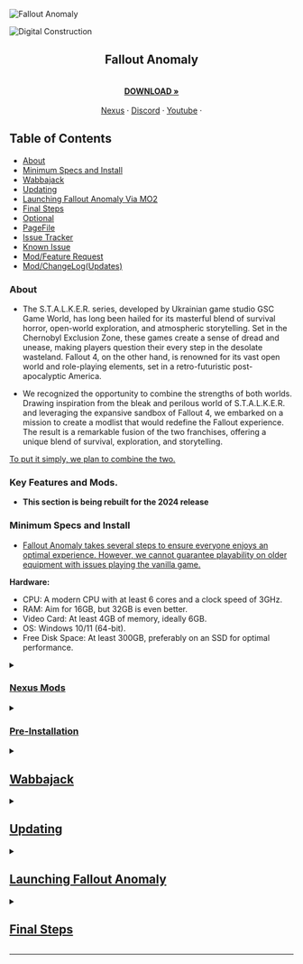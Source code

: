<a name="falloutanomalymaster"></a>

![Fallout Anomaly](https://github.com/NomadsReach/Test32/assets/144523850/c415a315-09ae-4fd7-985e-59e007b32493)

![Digital Construction](https://www.fg-a.com/under-construction/digital-construction.gif)

<h2 style="text-align:center;">Fallout Anomaly</h2>

<p align="center">
  <br />
  <a href="https://github.com/NomadsReach/Fallout-Anomaly"><strong>DOWNLOAD »</strong></a>
  <br />
  <br />
  <a href="https://www.nexusmods.com/fallout4/mods/74075">Nexus</a>
  ·
  <a href="https://discord.gg/MpaKxpkYw3">Discord</a>
  ·
  <a href="https://www.youtube.com/channel/UCowoMPzQU_WfQcNp6bMj1zg">Youtube</a>
  ·
</p>


<!-- Table of Contents -->

  ## Table of Contents
  
  - [About](#about)
  - [Minimum Specs and Install](#minimum-specs-and-install)
  - [Wabbajack](#wabbajack)
  - [Updating](#updating)
  - [Launching Fallout Anomaly Via MO2](#launching-fallout-anomaly)
  - [Final Steps](#final-steps)
    <li><a href="https://github.com/NomadsReach/Fallout-Anomaly/blob/master/Optional.md">Optional</a>
    <li><a href="https://github.com/NomadsReach/Fallout-Anomaly/blob/master/PageFile.md">PageFile</a>
    <li><a href="https://github.com/NomadsReach/Fallout-Anomaly/blob/master/Issue%20Tracker.md">Issue Tracker</a>
    <li><a href="https://github.com/NomadsReach/Fallout-Anomaly/blob/master/Known%20Issue.md">Known Issue</a>
    <li><a href="https://github.com/NomadsReach/Fallout-Anomaly/blob/master/Known%20Issue.md">Mod/Feature Request</a>
    <li><a href="https://github.com/NomadsReach/Fallout-Anomaly/blob/master/CHANGELOG.md">Mod/ChangeLog(Updates)</a>
      
### About

* The S.T.A.L.K.E.R. series, developed by Ukrainian game studio GSC Game World, has long been hailed for its masterful blend of survival horror, open-world exploration, and atmospheric storytelling. Set in the Chernobyl Exclusion Zone, these games create a sense of dread and unease, making players question their every step in the desolate wasteland. Fallout 4, on the other hand, is renowned for its vast open world and role-playing elements, set in a retro-futuristic post-apocalyptic America.

* We recognized the opportunity to combine the strengths of both worlds. Drawing inspiration from the bleak and perilous world of S.T.A.L.K.E.R. and leveraging the expansive sandbox of Fallout 4, we embarked on a mission to create a modlist that would redefine the Fallout experience. The result is a remarkable fusion of the two franchises, offering a unique blend of survival, exploration, and storytelling.

<ins>To put it simply, we plan to combine the two.</ins>

### Key Features and Mods.
  
  * **This section is being rebuilt for the 2024 release**
    

### Minimum Specs and Install</ins></b></h2></summary>

* <ins>Fallout Anomaly takes several steps to ensure everyone enjoys an optimal experience. However, we cannot guarantee playability on older equipment with issues playing the vanilla game.</ins>


**Hardware:**
- CPU: A modern CPU with at least 6 cores and a clock speed of 3GHz.
- RAM: Aim for 16GB, but 32GB is even better.
- Video Card: At least 4GB of memory, ideally 6GB.
- OS: Windows 10/11 (64-bit).
- Free Disk Space: At least 300GB, preferably on an SSD for optimal performance.

<details>
<summary><h3><ins>Nexus Mods</ins></h3></summary>

---

* **While not mandatory, Nexus Premium is strongly advised as it streamlines the mod download and installation process, saving you time. By opting for Nexus Premium, you'll enjoy uncapped download speeds and won't have to manually approve each download. This is a restriction from the Nexus website itself and is not a limitation imposed by Fallout Anomaly.**

---

<a href="https://next.nexusmods.com/premium"><img src="https://i.imgur.com/YoGR9F6.png" alt="Nexus Premium" width="400"></a> 

**Click above to be directed to the Nexus website.**
</details>

<details>
<summary><h3><ins>Pre-Installation</ins></h3></summary>

- [Microsoft Visual C++ x64 and x86](https://learn.microsoft.com/en-US/cpp/windows/latest-supported-vc-redist?view=msvc-170) - **Must be installed!**
- [NET Framework 4.6.2](https://dotnet.microsoft.com/en-us/download/dotnet-framework/thank-you/net462-web-installer) - **Must be installed!**
- [Vanilla Game Folder](https://www.youtube.com/watch?v=zwTJ3jImCiQ&t=1s) - **Please see the video below.**
- [PageFile Setup](https://github.com/NomadsReach/Fallout-Anomaly/blob/master/PageFile.md) - **Please click the blue link for instuctions. This step is very important.**

[![](https://img.youtube.com/vi/zwTJ3jImCiQ/0.jpg)](https://www.youtube.com/watch?v=zwTJ3jImCiQ)

---

<h3><b>Finally make sure to uninstall the HD texture pack. It is highly flawed and we have much better options.</b></h3>

---

1. Open Steam
2. Navigate to your Library
3. Right-click on Fallout  
4. Select Properties
5. Go to the DLC tab
6. Uncheck "Fallout 4 - High Resolution Texture Pack"

<img src="https://github.com/NomadsReach/Test32/assets/144523850/253e48f8-e921-4ead-a813-bc295ca68145" alt="Fallout Image" style="float: right; margin-left: 15px;" width="400">

</details>

</details>

<details>
<summary><h2><ins>Wabbajack</ins></h2></summary>

---

<h3><ins></ins>Wabbajack Installation Guide for Fallout Anomaly</h3></h3>

---

To begin, ensure that Wabbajack is installed on your system. It's crucial to install it in a location separate from your typical profile folder to avoid errors. You can download Wabbajack from the following link: [Wabbajack](https://www.wabbajack.org/). For example, you might choose to install it in C:\Wabbajack.

Once Wabbajack is successfully installed, create a new folder dedicated to Fallout Anomaly. For instance, you can create a folder at C:\Fallout Anomaly.

The next step involves downloading the mod list. You have two options to accomplish this:

1. **Direct Download:** Visit our Nexus page to download the mod list directly.

2. **Wabbajack GUI:** Alternatively, within the Wabbajack GUI, select Fallout 4, navigate to the "Unofficial" section, and then locate Fallout Anomaly. Click on the play button to initiate the download.

3. After completing either of the above steps, locate the Fallout Anomaly folder you created earlier. This folder will serve as the "Modlist installation location.

4. Click the "Go" button within Wabbajack to begin the download and installation process. Wabbajack will now proceed to install Fallout Anomaly according to the specified mod list.
   
---

<h3><ins></ins>Problems with Wabbajack</ins></h3>

---

There are various scenarios where Wabbajack may encounter errors. Here are some common issues and their solutions:

- **Could not download MOD:** If certain mods fail to download, You can manually download them from their source and place the archived folder in the downloads folder of where your Wabbjack is downloading to. 

- **Mod is not a whitelisted download:** This error can occur when the modlist is updated or the mod link no longer works. Check for updates and wait for a new release if necessary. 

- **Wabbajack could not find my game folder:** Wabbajack will not work with a pirated version of the game. Ensure you own the game on Steam and follow the pre-installation steps accordingly.
</details>


<details>
<summary><h2><ins>Updating</ins></h2></summary>

---

The Fallout Anomaly team will notify you in advance of any upcoming updates via Discord and Nexus. **Always remember to backup your saves or start a new game after updating.**

During the update process, Wabbajack will delete all files that are not part of the Modlist from the previous update. **This includes any additional mods you have installed on your own. Your saves will be preserved unless there is a specific reason provided to start a new save, which we will communicate to you. The decision to update is entirely up to you and is not mandatory.**

The changelog for each update can be located [here](https://github.com/NomadsReach/Fallout-Anomaly/blob/master/CHANGELOG.md).

Updating is similar to installing. Simply ensure to select the same path and check the "overwrite existing Modlist" button.

---
</details>

<details>
  <summary><h2><ins>Launching Fallout Anomaly</ins></h2></summary>

  ---

  <p>
    Before launching Fallout Anomaly, we will open BethINI to verify your display settings are set correctly. To do so, head to your newly installed Fallout Anomaly folder and locate the tools folder. (E:\ModLists\Anomaly 4.6\tools) Inside this folder, please locate "BethINI" and launch it from here. <strong>It is essential you <ins>DO NOT</ins> change anything here but your display resolution.</strong> The inis have been optimized for the best usage of Fallout Anomaly and your PC. Changing any other settings can cause crashing, visual issues, or worse performance. Upon completing this step please hit save in BethINI and close the program. Go back to the main Anomaly folder and launch mod organizer.exe
  </p>

![step1](https://github.com/NomadsReach/Fallout-Anomaly/assets/144523850/838bcff7-50ec-47b1-a4fb-287034f7cc53)
![save2](https://github.com/NomadsReach/Fallout-Anomaly/assets/144523850/b783d988-bdfa-4dc6-81b8-d6930e54f4f0)
![Step3](https://github.com/NomadsReach/Fallout-Anomaly/assets/144523850/decac86a-df39-467f-a5db-813f99e404e0)

  

  <p>
    Upon launching Mod Organizer 2 (MO2), you may initially feel overwhelmed by the interface. However, we have streamlined the entire process for your convenience. In the top right corner, you will find several options such as F4SE, ENB Manager, and Crash Scanner. We will discuss these options in more detail later on. At this point, you are ready to launch the game.


  <details>
    <summary><h3>F4SE</h3></summary>
    
    
  * F4SE is Fallout 4 Script Extender. This program is the lifeline of most mods for Fallout and will be used to launch Fallout Anomaly.
    
    ![F4SE](https://github.com/NomadsReach/Fallout-Anomaly/assets/144523850/9e575f2d-2cc1-4f64-a671-9bbe586d3e4e)


  

  </details>

  <details>
    <summary><h3>ENB Manager (PENDING IMPLEMENTATION 02/2024)</h3></summary>

  <li>Fallout Anomaly includes a dedicated manager to assist you in selecting your preferred ENB preset. Traditionally, changing ENBs requires manual file removal, but we have streamlined this process into a simple program. To access ENB Manager, simply click on the icon located in the top-right corner of Mod Organizer.</li>
  <li><strong>Note:</strong> ENBSeries (or ENB) is a post-processing suite developed and maintained by <a href="http://enbdev.com/">Boris Voronstov</a>. It introduces numerous enhancements and features to games that are not available in the vanilla game.</li>
</ul>

## <ins>To change your ENB preset, follow these steps:</ins>


  <li>Open ENB Manager.</li>
  <li>Ensure that your DLL is checked off in green. If you encounter an error here, please visit <a href="http://enbdev.com/download_mod_fallout4.html">here</a> to download the latest release. Open the wrapper folder and place "D3D11.DLL & d3dcompiler_46.dll" into the "Stock Folder" of the main Fallout Anomaly root folder.</li>
  <li>Navigate to the Preset section in Toll's ENB Manager.</li>
  <li>Select one of the options below and close the manager.</li>
  <li>Any screenshots will be copied into the application for your viewing under the screenshot section.</li>
  <li>To add your own preset, click "Add new preset" under the preset section!</li>

  ![ENB1](https://github.com/NomadsReach/Fallout-Anomaly/assets/144523850/c63d4d5d-55c9-4f52-b24c-d4877edc867c)
  ![ENB2](https://github.com/NomadsReach/Fallout-Anomaly/assets/144523850/a4d66cfc-192e-450d-9b08-f7e10458679a)
  ![ENB4](https://github.com/NomadsReach/Fallout-Anomaly/assets/144523850/382a021e-fa16-450a-834e-ff78c06d5dfc)
  ![enb5](https://github.com/NomadsReach/Fallout-Anomaly/assets/144523850/8d1d9873-73ca-409e-9e44-b8bf85ef811a)

  * Click save and then enable your new preset. You can now close the manager and start your game. Please see [Here](https://www.nexusmods.com/fallout4/mods/45830) for more guidance.



<p>Thank you to <a href="http://enbdev.com/">Boris</a> for ENB and <a href="https://www.nexusmods.com/skyrimspecialedition/users/92622203">Toll</a> for ENB Manager!</p>

  </details>

</details>

<details>
  <summary> <h2><ins>Final Steps</ins></h2></summary>

  See [Here](https://github.com/NomadsReach/Fallout-Anomaly/blob/master/Optional.md) for our optional mods and 21:9 32:9 support. (PENDING IMPLEMENTATION 02/2024) 🚧🚧🚧

  See [Here](https://github.com/NomadsReach/Fallout-Anomaly/blob/master/Performance.md) for extra performance options. (PENDING IMPLEMENTATION 02/2024) 🚧🚧🚧

  See [Here](https://github.com/NomadsReach/Fallout-Anomaly/blob/master/Known%20Issue.md) for known issues. (PENDING IMPLEMENTATION 02/2024) 🚧🚧🚧

  See [Here](https://github.com/NomadsReach/Fallout-Anomaly/blob/master/Issue%20Tracker.md) to make a bug report.

  See [Here](https://github.com/NomadsReach/Fallout-Anomaly/issues/new/choose) to make a mod/feature request.
  
 

  <!-- Add your final steps here -->

</details>

<hr>
